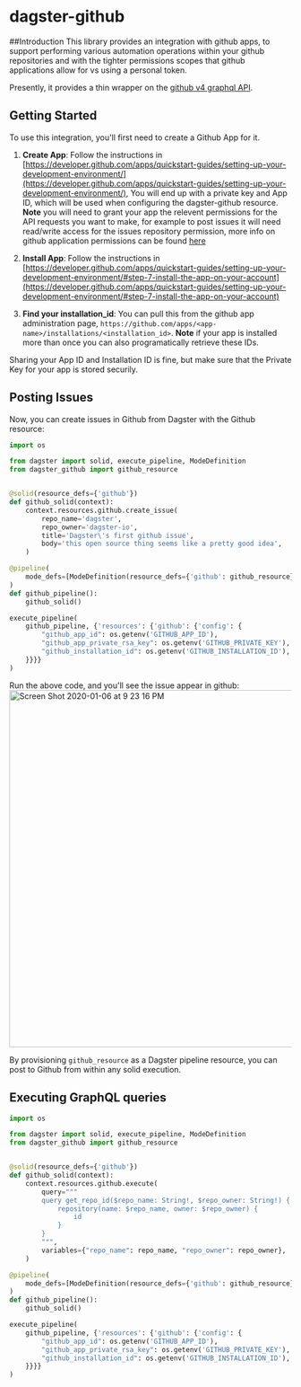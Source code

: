 # dagster-github

##Introduction
This library provides an integration with github apps, to support performing various automation operations within your github repositories and with the tighter permissions scopes that github applications allow for vs using a personal token.

Presently, it provides a thin wrapper on the [github v4 graphql API](https://developer.github.com/v4/).

## Getting Started
To use this integration, you'll first need to create a Github App for it.

1. **Create App**: Follow the instructions in [https://developer.github.com/apps/quickstart-guides/setting-up-your-development-environment/](https://developer.github.com/apps/quickstart-guides/setting-up-your-development-environment/), You will end up with a private key and App ID, which will be used when configuring the dagster-github resource. **Note** you will need to grant your app the relevent permissions for the API requests you want to make, for example to post issues it will need read/write access for the issues repository permission, more info on github application permissions can be found [here](https://developer.github.com/v3/apps/permissions/)

2. **Install App**: Follow the instructions in [https://developer.github.com/apps/quickstart-guides/setting-up-your-development-environment/#step-7-install-the-app-on-your-account](https://developer.github.com/apps/quickstart-guides/setting-up-your-development-environment/#step-7-install-the-app-on-your-account)

3. **Find your installation_id**: You can pull this from the github app administration page, `https://github.com/apps/<app-name>/installations/<installation_id>`. **Note** if your app is installed more than once you can also programatically retrieve these IDs.

Sharing your App ID and Installation ID is fine, but make sure that the Private Key for your app is stored securily.

## Posting Issues
Now, you can create issues in Github from Dagster with the Github resource:

```python
import os

from dagster import solid, execute_pipeline, ModeDefinition
from dagster_github import github_resource


@solid(resource_defs={'github'})
def github_solid(context):
    context.resources.github.create_issue(
        repo_name='dagster',
        repo_owner='dagster-io',
        title='Dagster\'s first github issue',
        body='this open source thing seems like a pretty good idea',
    )

@pipeline(
    mode_defs=[ModeDefinition(resource_defs={'github': github_resource})],
)
def github_pipeline():
    github_solid()

execute_pipeline(
    github_pipeline, {'resources': {'github': {'config': {
        "github_app_id": os.getenv('GITHUB_APP_ID'),
        "github_app_private_rsa_key": os.getenv('GITHUB_PRIVATE_KEY'),
        "github_installation_id": os.getenv('GITHUB_INSTALLATION_ID'),
    }}}}
)
```
Run the above code, and you'll see the issue appear in github:
<img width="636" alt="Screen Shot 2020-01-06 at 9 23 16 PM" src="https://user-images.githubusercontent.com/5943242/72079909-c6012300-32c9-11ea-8acc-19e6f5f3d067.png">

By provisioning `github_resource` as a Dagster pipeline resource, you can post to Github from within any solid execution.


## Executing GraphQL queries
```python
import os

from dagster import solid, execute_pipeline, ModeDefinition
from dagster_github import github_resource


@solid(resource_defs={'github'})
def github_solid(context):
    context.resources.github.execute(
        query="""
        query get_repo_id($repo_name: String!, $repo_owner: String!) {
            repository(name: $repo_name, owner: $repo_owner) {
                id
            }
        }
        """,
        variables={"repo_name": repo_name, "repo_owner": repo_owner},
    )

@pipeline(
    mode_defs=[ModeDefinition(resource_defs={'github': github_resource})],
)
def github_pipeline():
    github_solid()

execute_pipeline(
    github_pipeline, {'resources': {'github': {'config': {
        "github_app_id": os.getenv('GITHUB_APP_ID'),
        "github_app_private_rsa_key": os.getenv('GITHUB_PRIVATE_KEY'),
        "github_installation_id": os.getenv('GITHUB_INSTALLATION_ID'),
    }}}}
)
```
